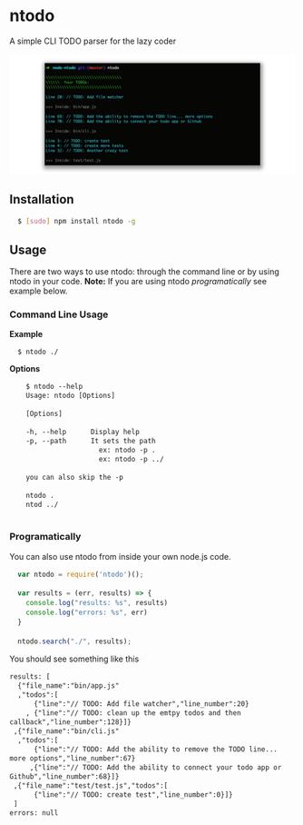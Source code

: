 # ntodo 

A simple CLI TODO parser for the lazy coder

![Screenshot](https://raw.githubusercontent.com/csanz/node-ntodo/master/misc/sample.png?c=3)

## Installation

``` bash
  $ [sudo] npm install ntodo -g
```

## Usage

There are two ways to use ntodo: through the command line or by using ntodo in your code. **Note:** If you are using ntodo _programatically_ see example below.

### Command Line Usage

**Example**

```
  $ ntodo ./
```

**Options**
```
    $ ntodo --help
    Usage: ntodo [Options]
    
    [Options]
    
    -h, --help      Display help
    -p, --path      It sets the path
                      ex: ntodo -p .
                      ex: ntodo -p ../
    
    you can also skip the -p 
    
    ntodo .
    ntod ../
    
``` 

### Programatically
You can also use ntodo from inside your own node.js code.

``` js
  var ntodo = require('ntodo')();

  var results = (err, results) => {
    console.log("results: %s", results)
    console.log("errors: %s", err)
  }

  ntodo.search("./", results);
```

You should see something like this

```
results: [
  {"file_name":"bin/app.js"
  ,"todos":[
      {"line":"// TODO: Add file watcher","line_number":20}
    , {"line":"// TODO: clean up the emtpy todos and then callback","line_number":128}]}
 ,{"file_name":"bin/cli.js"
  ,"todos":[
      {"line":"// TODO: Add the ability to remove the TODO line... more options","line_number":67}
     ,{"line":"// TODO: Add the ability to connect your todo app or Github","line_number":68}]}
 ,{"file_name":"test/test.js","todos":[
      {"line":"// TODO: create test","line_number":0}]}
 ]
errors: null
```


